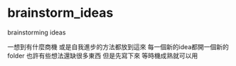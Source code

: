 # brainstorm_ideas
brainstorming ideas

一想到有什麼商機 或是自我進步的方法都放到這來
每一個新的idea都開一個新的 folder
也許有些想法還缺很多東西 但是先寫下來 等時機成熟就可以用
